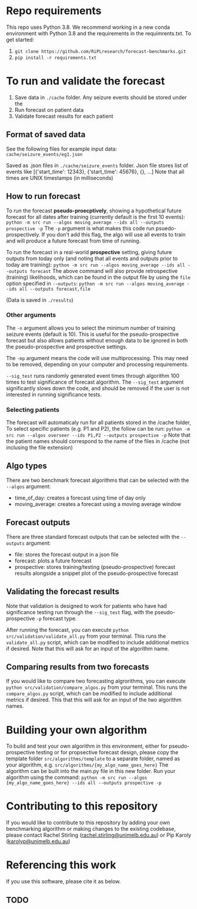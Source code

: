 # Repo requirements
This repo uses Python 3.8. We recommend working in a new conda environment with Python 3.8 and the requirements in the requimrents.txt.
To get started:
1. `git clone https://github.com/RiPLresearch/forecast-benchmarks.git`
2. `pip install -r requirements.txt`

# To run and validate the forecast

1. Save data in `./cache` folder. Any seizure events should be stored under the 
2. Run forecast on patient data
3. Validate forecast results for each patient

## Format of saved data

See the following files for example input data:
`cache/seizure_events/eg1.json`

Saved as .json files in `./cache/seizure_events` folder. Json file stores list of events like [{'start_time': 12343}, {'start_time': 45676}, {}, ...]
Note that all times are UNIX timestamps (in milliseconds)

## How to run forecast

To run the forecast **pseudo-proecptively**, showing a hypothetical future forecast for all dates after training (currently default is the first 10 events):
`python -m src run --algos moving_average --ids all --outputs prospective -p`
The `-p` argument is what makes this code run psuedo-prospectively. If you don't add this flag, the algo will use all events to train and will produce a future forecast from time of running.

To run the forecast in a real-world **prospective** setting, giving future outputs from today only (and noting that all events and outputs prior to today are training):
`python -m src run --algos moving_average --ids all --outputs forecast`
The above command will also provide retrospective (training) likelihoods, which can be found in the output file by using the `file` option specified in `--outputs`:
`python -m src run --algos moving_average --ids all --outputs forecast,file`

(Data is saved in `./results`)

### Other arguments 

The `-n` argument allows you to select the minimum number of training seizure events (default is 10). This is useful for the pseudo-prospective forecast but also allows patients without enough data to be ignored in both the pseudo-prospective and prospective settings.

The `-mp` argument means the code will use multiprocessing. This may need to be removed, depending on your computer and processing requirements.

`--sig_test` runs randomly generated event times through algorithm 100 times to test significance of forecast algorithm. The `--sig_test` argument significantly slows down the code, and should be removed if the user is not interested in running significance tests.


### Selecting patients 

The forecast will automaticaly run for all patients stored in the /cache folder, 
To select specific patients (e.g. P1 and P2), the follow can be run:
`python -m src run --algos overseer --ids P1,P2 --outputs prospective -p`
Note that the patient names should correspond to the name of the files in /cache (not inclusing the file extension)


## Algo types
There are two benchmark forecast algorithms that can be selected with the `--algos` argument:
- time_of_day: creates a forecast using time of day only
- moving_average: creates a forecast using a moving average window


## Forecast outputs
There are three standard forecast outputs that can be selected with the `--outputs` argument:
- file: stores the forecast output in a json file
- forecast: plots a future forecast
- prospective: stores training/testing (pseudo-prospective) forecast results alongside a snippet plot of the pseudo-prospective forecast


## Validating the forecast results
Note that validation is designed to work for patients who have had significance testing run through the `--sig_test` flag, with the pseudo-prospective `-p` forecast type.

After running the forecast, you can execute `python src/validation/validate_all.py` from your terminal.
This runs the `validate_all.py` script, which can be modified to include additional metrics if desired.
Note that this will ask for an input of the algorithm name.


## Comparing results from two forecasts
If you would like to compare two forecasting algrorithms, you can execute `python src/validation/compare_algos.py` from your terminal.
This runs the `compare_algos.py` script, which can be modified to include additional metrics if desired.
This that this will ask for an input of the two algorithm names.


# Building your own algorithm
To build and test your own algorithm in this environment, either for pseudo-prospective testing or for propsective forecast design, please copy the template folder `src/algorithms/template` to a separate folder, named as your algorithm, e.g. `src/algorithms/{my_algo_name_goes_here}`
The algorithm can be built into the main.py file in this new folder.
Run your algorithm using the command:
`python -m src run --algos {my_algo_name_goes_here} --ids all --outputs prospective -p`


# Contributing to this repository
If you would like to contribute to this repository by adding your own benchmarking algorithm or making changes to the existing codebase, please contact Rachel Stirling (rachel.stirling@unimelb.edu.au) or Pip Karoly (karolyp@unimelb.edu.au)


# Referencing this work
If you use this software, please cite it as below.
## TODO